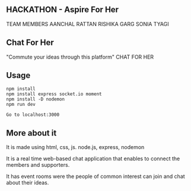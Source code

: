 ## HACKATHON - Aspire For Her
TEAM MEMBERS
AANCHAL RATTAN 
RISHIKA GARG
SONIA TYAGI



## Chat For Her
"Commute your ideas through this platform" CHAT FOR HER

## Usage
```
npm install
npm install express socket.io moment
npm install -D nodemon
npm run dev

Go to localhost:3000
```

## More  about it
It is made using html, css, js. node.js, express, nodemon

It is a real time web-based chat application that enables to connect the members and supporters.

It has event rooms were the people of common interest can join and chat about their ideas.



